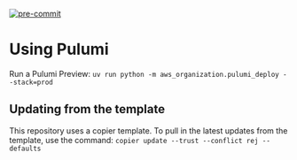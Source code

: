 [![pre-commit](https://img.shields.io/badge/pre--commit-enabled-brightgreen?logo=pre-commit&logoColor=white)](https://github.com/pre-commit/pre-commit)


# Using Pulumi
Run a Pulumi Preview: `uv run python -m aws_organization.pulumi_deploy --stack=prod`






## Updating from the template
This repository uses a copier template. To pull in the latest updates from the template, use the command:
`copier update --trust --conflict rej --defaults`
